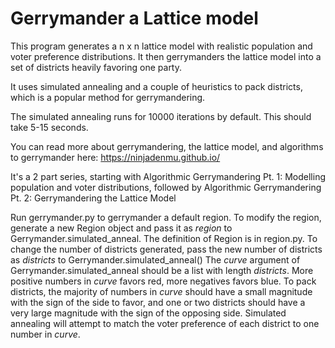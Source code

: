 # Gerrymander a Lattice model
This program generates a n x n lattice model with realistic population and voter preference distributions.  It then gerrymanders the lattice model into a set of districts heavily favoring one party.

It uses simulated annealing and a couple of heuristics to pack districts, which is a popular method for gerrymandering.

The simulated annealing runs for 10000 iterations by default.  This should take 5-15 seconds.

You can read more about gerrymandering, the lattice model, and algorithms to gerrymander here: https://ninjadenmu.github.io/

It's a 2 part series, starting with Algorithmic Gerrymandering Pt. 1: Modelling population and voter distributions, followed by Algorithmic Gerrymandering Pt. 2: Gerrymandering the Lattice Model


  Run gerrymander.py to gerrymander a default region.  To modify the region, generate a new Region object and pass it as *region* to Gerrymander.simulated_anneal.  The definition of Region is in region.py.  To change the number of districts generated, pass the new number of districts as *districts* to Gerrymander.simulated_anneal()  The *curve* argument of Gerrymander.simulated_anneal should be a list with length *districts*.  More positive numbers in *curve* favors red, more negatives favors blue.  To pack districts, the majority of numbers in *curve* should have a small magnitude with the sign of the side to favor, and one or two districts should have a very large magnitude with the sign of the opposing side.  Simulated annealing will attempt to match the voter preference of each district to one number in *curve*.
